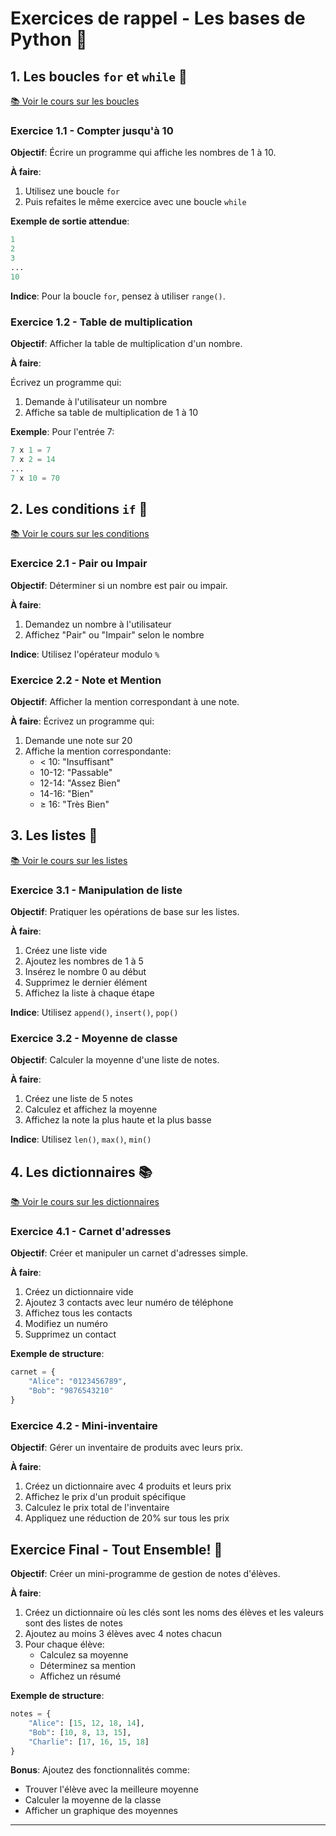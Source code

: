 # Exercices de rappel - Les bases de Python 🐍

## 1. Les boucles `for` et `while` 🔄
[📚 Voir le cours sur les boucles](../I%20-%20Constructions%20élémentaires/Cours/Cours_1.md#les-boucles)

### Exercice 1.1 - Compter jusqu'à 10
**Objectif**: Écrire un programme qui affiche les nombres de 1 à 10.

**À faire**:

1. Utilisez une boucle `for`  
2. Puis refaites le même exercice avec une boucle `while`  

**Exemple de sortie attendue**:

```python
1
2
3
...
10
```

**Indice**: Pour la boucle `for`, pensez à utiliser `range()`.

### Exercice 1.2 - Table de multiplication

**Objectif**: Afficher la table de multiplication d'un nombre.

**À faire**:

Écrivez un programme qui:

1. Demande à l'utilisateur un nombre  
2. Affiche sa table de multiplication de 1 à 10  

**Exemple**:
Pour l'entrée 7:
```python
7 x 1 = 7
7 x 2 = 14
...
7 x 10 = 70
```

## 2. Les conditions `if` 🤔

[📚 Voir le cours sur les conditions](../I%20-%20Constructions%20élémentaires/Cours/Cours_1.md#les-conditions)

### Exercice 2.1 - Pair ou Impair

**Objectif**: Déterminer si un nombre est pair ou impair.

**À faire**:

1. Demandez un nombre à l'utilisateur  
2. Affichez "Pair" ou "Impair" selon le nombre  

**Indice**: Utilisez l'opérateur modulo `%`

### Exercice 2.2 - Note et Mention

**Objectif**: Afficher la mention correspondant à une note.

**À faire**:
Écrivez un programme qui:

1. Demande une note sur 20
2. Affiche la mention correspondante:
   - < 10: "Insuffisant"
   - 10-12: "Passable"
   - 12-14: "Assez Bien"
   - 14-16: "Bien"
   - ≥ 16: "Très Bien"

## 3. Les listes 📝

[📚 Voir le cours sur les listes](../III%20-%20Structures%20de%20données%20linéaires/Cours/Cours.md)

### Exercice 3.1 - Manipulation de liste

**Objectif**: Pratiquer les opérations de base sur les listes.

**À faire**:

1. Créez une liste vide  
2. Ajoutez les nombres de 1 à 5  
3. Insérez le nombre 0 au début  
4. Supprimez le dernier élément  
5. Affichez la liste à chaque étape  

**Indice**: Utilisez `append()`, `insert()`, `pop()`

### Exercice 3.2 - Moyenne de classe
**Objectif**: Calculer la moyenne d'une liste de notes.

**À faire**:

1. Créez une liste de 5 notes  
2. Calculez et affichez la moyenne  
3. Affichez la note la plus haute et la plus basse  

**Indice**: Utilisez `len()`, `max()`, `min()`

## 4. Les dictionnaires 📚

[📚 Voir le cours sur les dictionnaires](../V%20-%20Dictionnaires%20et%20Traitement%20de%20tables/Cours/Cours_1.md)

### Exercice 4.1 - Carnet d'adresses

**Objectif**: Créer et manipuler un carnet d'adresses simple.

**À faire**:

1. Créez un dictionnaire vide  
2. Ajoutez 3 contacts avec leur numéro de téléphone  
3. Affichez tous les contacts  
4. Modifiez un numéro  
5. Supprimez un contact  

**Exemple de structure**:
```python
carnet = {
    "Alice": "0123456789",
    "Bob": "9876543210"
}
```

### Exercice 4.2 - Mini-inventaire
**Objectif**: Gérer un inventaire de produits avec leurs prix.

**À faire**:
1. Créez un dictionnaire avec 4 produits et leurs prix
2. Affichez le prix d'un produit spécifique
3. Calculez le prix total de l'inventaire
4. Appliquez une réduction de 20% sur tous les prix

## Exercice Final - Tout Ensemble! 🎯

**Objectif**: Créer un mini-programme de gestion de notes d'élèves.

**À faire**:
1. Créez un dictionnaire où les clés sont les noms des élèves et les valeurs sont des listes de notes
2. Ajoutez au moins 3 élèves avec 4 notes chacun
3. Pour chaque élève:
   - Calculez sa moyenne
   - Déterminez sa mention
   - Affichez un résumé

**Exemple de structure**:
```python
notes = {
    "Alice": [15, 12, 18, 14],
    "Bob": [10, 8, 13, 15],
    "Charlie": [17, 16, 15, 18]
}
```

**Bonus**: Ajoutez des fonctionnalités comme:
- Trouver l'élève avec la meilleure moyenne
- Calculer la moyenne de la classe
- Afficher un graphique des moyennes

---